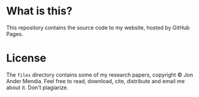 # What is this?
This repository contains the source code to my website, hosted by GitHub Pages.

# License
The `files` directory contains some of my research papers, copyright © Jon Ander Mendia. Feel free to read, download, cite, distribute and email me about it. Don't plagiarize.

